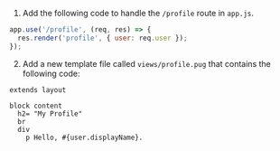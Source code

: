 1. Add the following code to handle the `/profile` route in `app.js`.

```js
app.use('/profile', (req, res) => {
  res.render('profile', { user: req.user });
});
```

2. Add a new template file called `views/profile.pug` that contains the following code:

```pug
extends layout

block content
  h2= "My Profile"
  br
  div
    p Hello, #{user.displayName}.
```
